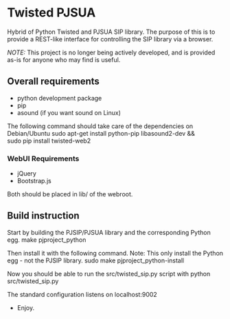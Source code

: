 # Twisted PJSUA

Hybrid of Python Twisted and PJSUA SIP library.
The purpose of this is to provide a REST-like interface for controlling the SIP library via a browser.

*NOTE:* This project is no longer being actively developed, and is provided as-is for anyone who may find is useful.

## Overall requirements 
 - python development package
 - pip
 - asound (if you want sound on Linux)

The following command should take care of the dependencies on Debian/Ubuntu
 sudo apt-get install python-pip libasound2-dev && \
 sudo pip install twisted-web2

### WebUI Requirements
 - jQuery
 - Bootstrap.js

Both should be placed in lib/ of the webroot.

## Build instruction

Start by building the PJSIP/PJSUA library and the corresponding Python egg.
  make pjproject_python

Then install it with the following command. Note: This only install the Python egg - not the PJSIP library.
 sudo make pjproject_python-install

Now you should be able to run the src/twisted_sip.py script with
 python src/twisted_sip.py

The standard configuration listens on localhost:9002

 - Enjoy.
